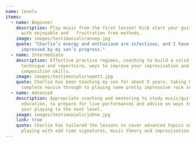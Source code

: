 ```yaml
---
name: levels
items:
  - name: Beginner
    description: Play music from the first lesson! Kick start your guitar playing
      with enjoyable and   frustration free methods.
    image: images/testimonials/annep.jpg
    quote: "Charlie’s energy and enthusiasm are infectious, and I have been so
      impressed by my son’s progress."
  - name: Intermediate
    description: Effective practice regimes, coaching to build a solid foundation of
      technique and repertoire, ways to improve your improvisation and
      composition skills.
    image: images/testimonials/sepett.jpg
    quote: Charlie has been teaching my son for about 5 years, taking him from
      complete novice through to playing some pretty impressive rock songs.
  - name: Advanced
    description: Appropriate coaching and mentoring to study music/guitar in further
      education, to prepare for live performances and advice on ways to take
      your playing to the next level.
    image: images/testimonials/johno.jpg
    link: true
    quote: Charlie has tailored the lessons to cover advanced topics such as,
      playing with odd time signatures, music theory and improvisation skills.
---
```

